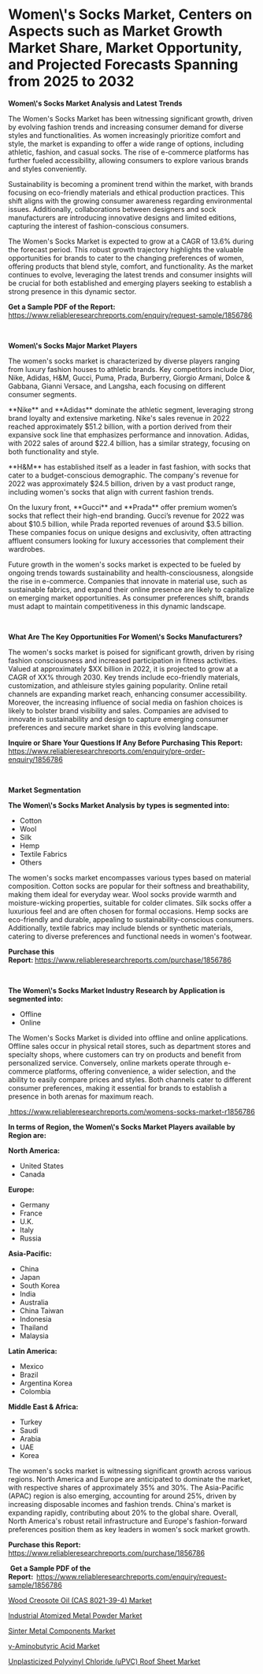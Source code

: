 <p><h1>Women\'s Socks Market, Centers on Aspects such as Market Growth Market Share, Market Opportunity, and Projected Forecasts Spanning from 2025 to 2032</h1></p><p><strong>Women\'s Socks Market Analysis and Latest Trends</strong></p>
<p><p>The Women's Socks Market has been witnessing significant growth, driven by evolving fashion trends and increasing consumer demand for diverse styles and functionalities. As women increasingly prioritize comfort and style, the market is expanding to offer a wide range of options, including athletic, fashion, and casual socks. The rise of e-commerce platforms has further fueled accessibility, allowing consumers to explore various brands and styles conveniently.</p><p>Sustainability is becoming a prominent trend within the market, with brands focusing on eco-friendly materials and ethical production practices. This shift aligns with the growing consumer awareness regarding environmental issues. Additionally, collaborations between designers and sock manufacturers are introducing innovative designs and limited editions, capturing the interest of fashion-conscious consumers.</p><p>The Women's Socks Market is expected to grow at a CAGR of 13.6% during the forecast period. This robust growth trajectory highlights the valuable opportunities for brands to cater to the changing preferences of women, offering products that blend style, comfort, and functionality. As the market continues to evolve, leveraging the latest trends and consumer insights will be crucial for both established and emerging players seeking to establish a strong presence in this dynamic sector.</p></p>
<p><strong>Get a Sample PDF of the Report:&nbsp;</strong> <a href="https://www.reliableresearchreports.com/enquiry/request-sample/1856786?utm_campaign=32&utm_medium=2&utm_source=Github&utm_content=ia&utm_term=08012025&utm_id=womens-socks">https://www.reliableresearchreports.com/enquiry/request-sample/1856786</a></p>
<p>&nbsp;</p>
<p><strong>Women\'s Socks Major Market Players</strong></p>
<p><p>The women's socks market is characterized by diverse players ranging from luxury fashion houses to athletic brands. Key competitors include Dior, Nike, Adidas, H&M, Gucci, Puma, Prada, Burberry, Giorgio Armani, Dolce & Gabbana, Gianni Versace, and Langsha, each focusing on different consumer segments.</p><p>**Nike** and **Adidas** dominate the athletic segment, leveraging strong brand loyalty and extensive marketing. Nike's sales revenue in 2022 reached approximately $51.2 billion, with a portion derived from their expansive sock line that emphasizes performance and innovation. Adidas, with 2022 sales of around $22.4 billion, has a similar strategy, focusing on both functionality and style.</p><p>**H&M** has established itself as a leader in fast fashion, with socks that cater to a budget-conscious demographic. The company's revenue for 2022 was approximately $24.5 billion, driven by a vast product range, including women's socks that align with current fashion trends.</p><p>On the luxury front, **Gucci** and **Prada** offer premium women’s socks that reflect their high-end branding. Gucci’s revenue for 2022 was about $10.5 billion, while Prada reported revenues of around $3.5 billion. These companies focus on unique designs and exclusivity, often attracting affluent consumers looking for luxury accessories that complement their wardrobes.</p><p>Future growth in the women's socks market is expected to be fueled by ongoing trends towards sustainability and health-consciousness, alongside the rise in e-commerce. Companies that innovate in material use, such as sustainable fabrics, and expand their online presence are likely to capitalize on emerging market opportunities. As consumer preferences shift, brands must adapt to maintain competitiveness in this dynamic landscape.</p></p>
<p>&nbsp;</p>
<p><strong>What Are The Key Opportunities For Women\'s Socks Manufacturers?</strong></p>
<p><p>The women's socks market is poised for significant growth, driven by rising fashion consciousness and increased participation in fitness activities. Valued at approximately $XX billion in 2022, it is projected to grow at a CAGR of XX% through 2030. Key trends include eco-friendly materials, customization, and athleisure styles gaining popularity. Online retail channels are expanding market reach, enhancing consumer accessibility. Moreover, the increasing influence of social media on fashion choices is likely to bolster brand visibility and sales. Companies are advised to innovate in sustainability and design to capture emerging consumer preferences and secure market share in this evolving landscape.</p></p>
<p><strong>Inquire or Share Your Questions If Any Before Purchasing This Report:</strong> <a href="https://www.reliableresearchreports.com/enquiry/pre-order-enquiry/1856786?utm_campaign=32&utm_medium=2&utm_source=Github&utm_content=ia&utm_term=08012025&utm_id=womens-socks">https://www.reliableresearchreports.com/enquiry/pre-order-enquiry/1856786</a></p>
<p>&nbsp;</p>
<p><strong>Market Segmentation</strong></p>
<p><strong>The Women\'s Socks Market Analysis by types is segmented into:</strong></p>
<p><ul><li>Cotton</li><li>Wool</li><li>Silk</li><li>Hemp</li><li>Textile Fabrics</li><li>Others</li></ul></p>
<p><p>The women's socks market encompasses various types based on material composition. Cotton socks are popular for their softness and breathability, making them ideal for everyday wear. Wool socks provide warmth and moisture-wicking properties, suitable for colder climates. Silk socks offer a luxurious feel and are often chosen for formal occasions. Hemp socks are eco-friendly and durable, appealing to sustainability-conscious consumers. Additionally, textile fabrics may include blends or synthetic materials, catering to diverse preferences and functional needs in women's footwear.</p></p>
<p><strong>Purchase this Report:&nbsp;</strong><a href="https://www.reliableresearchreports.com/purchase/1856786?utm_campaign=32&utm_medium=2&utm_source=Github&utm_content=ia&utm_term=08012025&utm_id=womens-socks">https://www.reliableresearchreports.com/purchase/1856786</a></p>
<p>&nbsp;</p>
<p><strong>The Women\'s Socks Market Industry Research by Application is segmented into:</strong></p>
<p><ul><li>Offline</li><li>Online</li></ul></p>
<p><p>The Women's Socks Market is divided into offline and online applications. Offline sales occur in physical retail stores, such as department stores and specialty shops, where customers can try on products and benefit from personalized service. Conversely, online markets operate through e-commerce platforms, offering convenience, a wider selection, and the ability to easily compare prices and styles. Both channels cater to different consumer preferences, making it essential for brands to establish a presence in both arenas for maximum reach.</p></p>
<p><a href="https://www.reliableresearchreports.com/womens-socks-market-r1856786?utm_campaign=32&utm_medium=2&utm_source=Github&utm_content=ia&utm_term=08012025&utm_id=womens-socks">&nbsp;https://www.reliableresearchreports.com/womens-socks-market-r1856786</a></p>
<p><strong>In terms of Region, the Women\'s Socks Market Players available by Region are:</strong></p>
<p>
    <p> <strong> North America: </strong>
        <ul>
            <li>United States</li>
            <li>Canada</li>
        </ul>
        </p> 
    <p> <strong> Europe: </strong>
        <ul>
            <li>Germany</li>
            <li>France</li>
            <li>U.K.</li>
            <li>Italy</li>
            <li>Russia</li>
        </ul>
        </p> 
    <p> <strong> Asia-Pacific: </strong>
        <ul>
            <li>China</li>
            <li>Japan</li>
            <li>South Korea</li>
            <li>India</li>
            <li>Australia</li>
            <li>China Taiwan</li>
            <li>Indonesia</li>
            <li>Thailand</li>
            <li>Malaysia</li>
        </ul>
        </p> 
    <p> <strong> Latin America: </strong>
        <ul>
            <li>Mexico</li>
            <li>Brazil</li>
            <li>Argentina Korea</li>
            <li>Colombia</li>
        </ul>
        </p> 
    <p> <strong> Middle East & Africa: </strong>
        <ul>
            <li>Turkey</li>
            <li>Saudi</li>
            <li>Arabia</li>
            <li>UAE</li>
            <li>Korea</li>
        </ul>
    </p>
    </p>
<p><p>The women's socks market is witnessing significant growth across various regions. North America and Europe are anticipated to dominate the market, with respective shares of approximately 35% and 30%. The Asia-Pacific (APAC) region is also emerging, accounting for around 25%, driven by increasing disposable incomes and fashion trends. China's market is expanding rapidly, contributing about 20% to the global share. Overall, North America's robust retail infrastructure and Europe's fashion-forward preferences position them as key leaders in women's sock market growth.</p></p>
<p><strong>Purchase this Report: </strong><a href="https://www.reliableresearchreports.com/purchase/1856786?utm_campaign=32&utm_medium=2&utm_source=Github&utm_content=ia&utm_term=08012025&utm_id=womens-socks">https://www.reliableresearchreports.com/purchase/1856786</a></p>
<p>&nbsp;<strong>Get a Sample PDF of the Report:&nbsp;&nbsp;</strong><a href="https://www.reliableresearchreports.com/enquiry/request-sample/1856786?utm_campaign=32&utm_medium=2&utm_source=Github&utm_content=ia&utm_term=08012025&utm_id=womens-socks">https://www.reliableresearchreports.com/enquiry/request-sample/1856786</a></p>
<p><strong></strong></p>
<p><p><a href="https://www.linkedin.com/pulse/wood-creosote-oil-cas-8021-39-4-market-analysis-report-hetec?utm_campaign=32&utm_medium=2&utm_source=Github&utm_content=ia&utm_term=08012025&utm_id=womens-socks">Wood Creosote Oil (CAS 8021-39-4) Market</a></p><p><a href="https://github.com/rahu1506/Market-Research-Report-List-6/blob/main/industrial-atomized-metal-powder-market.md?utm_campaign=32&utm_medium=2&utm_source=Github&utm_content=ia&utm_term=08012025&utm_id=womens-socks">Industrial Atomized Metal Powder Market</a></p><p><a href="https://github.com/MonroeBullock54/Market-Research-Report-List-1/blob/main/sinter-metal-components-market.md?utm_campaign=32&utm_medium=2&utm_source=Github&utm_content=ia&utm_term=08012025&utm_id=womens-socks">Sinter Metal Components Market</a></p><p><a href="https://www.linkedin.com/pulse/%CE%B3-aminobutyric-acid-market-trendssector-overview-andmarket-2uzsc?utm_campaign=32&utm_medium=2&utm_source=Github&utm_content=ia&utm_term=08012025&utm_id=womens-socks">γ-Aminobutyric Acid Market</a></p><p><a href="https://www.linkedin.com/pulse/revenue-market-growth-projections-unplasticized-polyvinyl-3dqgc?utm_campaign=32&utm_medium=2&utm_source=Github&utm_content=ia&utm_term=08012025&utm_id=womens-socks">Unplasticized Polyvinyl Chloride (uPVC) Roof Sheet Market</a></p></p>